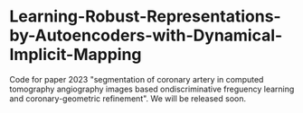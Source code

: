 # Learning-Robust-Representations-by-Autoencoders-with-Dynamical-Implicit-Mapping
Code for paper 2023 "segmentation of coronary artery in computed tomography angiography images based ondiscriminative freguency learning and coronary-geometric refinement". We will be released soon.
